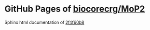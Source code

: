 GitHub Pages of [biocorecrg/MoP2](https://github.com/biocorecrg/MoP2.git)
===
Sphinx html documentation of [2f4f60b8](https://github.com/biocorecrg/MoP2/tree/2f4f60b80cc6ae2f5abe93660f540743f0d5e7be)
